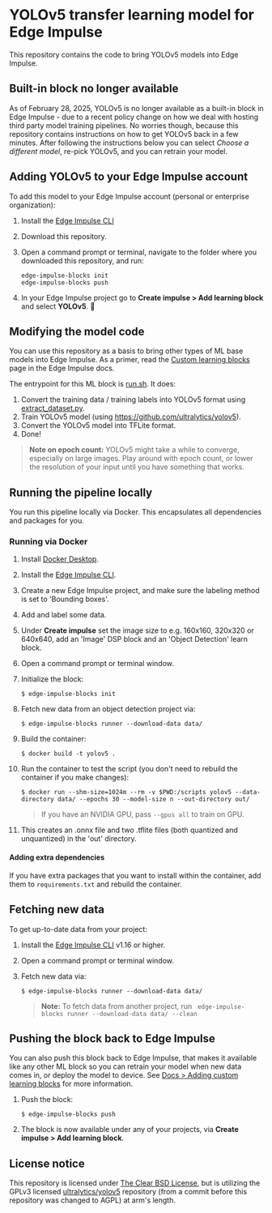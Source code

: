 # YOLOv5 transfer learning model for Edge Impulse

This repository contains the code to bring YOLOv5 models into Edge Impulse.

## Built-in block no longer available

As of February 28, 2025, YOLOv5 is no longer available as a built-in block in Edge Impulse - due to a recent policy change on how we deal with hosting third party model training pipelines. No worries though, because this repository contains instructions on how to get YOLOv5 back in a few minutes. After following the instructions below you can select *Choose a different model*, re-pick YOLOv5, and you can retrain your model.

## Adding YOLOv5 to your Edge Impulse account

To add this model to your Edge Impulse account (personal or enterprise organization):

1. Install the [Edge Impulse CLI](https://docs.edgeimpulse.com/docs/edge-impulse-cli/cli-installation)
2. Download this repository.
3. Open a command prompt or terminal, navigate to the folder where you downloaded this repository, and run:

    ```
    edge-impulse-blocks init
    edge-impulse-blocks push
    ```

4. In your Edge Impulse project go to **Create impulse > Add learning block** and select **YOLOv5**. 🎉

## Modifying the model code

You can use this repository as a basis to bring other types of ML base models into Edge Impulse. As a primer, read the [Custom learning blocks](https://docs.edgeimpulse.com/docs/edge-impulse-studio/learning-blocks/adding-custom-learning-blocks) page in the Edge Impulse docs.

The entrypoint for this ML block is [run.sh](run.sh). It does:

1. Convert the training data / training labels into YOLOv5 format using [extract_dataset.py](extract_dataset.py).
1. Train YOLOv5 model (using https://github.com/ultralytics/yolov5).
1. Convert the YOLOv5 model into TFLite format.
1. Done!

> **Note on epoch count:** YOLOv5 might take a while to converge, especially on large images. Play around with epoch count, or lower the resolution of your input until you have something that works.

## Running the pipeline locally

You run this pipeline locally via Docker. This encapsulates all dependencies and packages for you.

### Running via Docker

1. Install [Docker Desktop](https://www.docker.com/products/docker-desktop/).
2. Install the [Edge Impulse CLI](https://docs.edgeimpulse.com/docs/edge-impulse-cli/cli-installation).
3. Create a new Edge Impulse project, and make sure the labeling method is set to 'Bounding boxes'.
4. Add and label some data.
5. Under **Create impulse** set the image size to e.g. 160x160, 320x320 or 640x640, add an 'Image' DSP block and an 'Object Detection' learn block.
6. Open a command prompt or terminal window.
7. Initialize the block:

    ```
    $ edge-impulse-blocks init
    ```

8. Fetch new data from an object detection project via:

    ```
    $ edge-impulse-blocks runner --download-data data/
    ```

9. Build the container:

    ```
    $ docker build -t yolov5 .
    ```

10. Run the container to test the script (you don't need to rebuild the container if you make changes):

    ```
    $ docker run --shm-size=1024m --rm -v $PWD:/scripts yolov5 --data-directory data/ --epochs 30 --model-size n --out-directory out/
    ```

    > If you have an NVIDIA GPU, pass `--gpus all` to train on GPU.

11. This creates an .onnx file and two .tflite files (both quantized and unquantized) in the 'out' directory.

#### Adding extra dependencies

If you have extra packages that you want to install within the container, add them to `requirements.txt` and rebuild the container.

## Fetching new data

To get up-to-date data from your project:

1. Install the [Edge Impulse CLI](https://docs.edgeimpulse.com/docs/edge-impulse-cli/cli-installation) v1.16 or higher.
2. Open a command prompt or terminal window.
3. Fetch new data via:

    ```
    $ edge-impulse-blocks runner --download-data data/
    ```

    > **Note:** To fetch data from another project, run ` edge-impulse-blocks runner --download-data data/ --clean`

## Pushing the block back to Edge Impulse

You can also push this block back to Edge Impulse, that makes it available like any other ML block so you can retrain your model when new data comes in, or deploy the model to device. See [Docs > Adding custom learning blocks](https://docs.edgeimpulse.com/docs/edge-impulse-studio/organizations/adding-custom-transfer-learning-models) for more information.

1. Push the block:

    ```
    $ edge-impulse-blocks push
    ```

2. The block is now available under any of your projects, via  **Create impulse > Add learning block**.

## License notice

This repository is licensed under [The Clear BSD License](LICENSE), but is utilizing the GPLv3 licensed [ultralytics/yolov5](https://github.com/ultralytics/yolov5) repository (from a commit before this repository was changed to AGPL) at arm's length.
